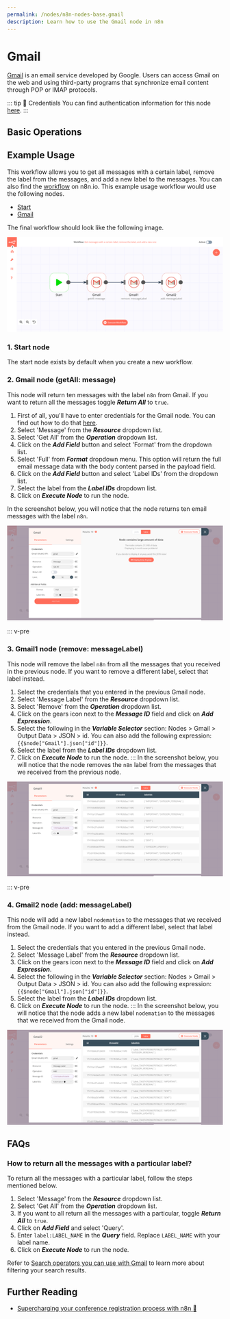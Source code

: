 ```yaml
---
permalink: /nodes/n8n-nodes-base.gmail
description: Learn how to use the Gmail node in n8n
---
```


# Gmail

[Gmail](https://www.gmail.com) is an email service developed by Google. Users can access Gmail on the web and using third-party programs that synchronize email content through POP or IMAP protocols.

::: tip 🔑 Credentials
You can find authentication information for this node [here](../../../credentials/Google/README.md).
:::

## Basic Operations

<Resource node="n8n-nodes-base.gmail" />

## Example Usage

This workflow allows you to get all messages with a certain label, remove the label from the messages, and add a new label to the messages. You can also find the [workflow](https://n8n.io/workflows/621) on n8n.io. This example usage workflow would use the following nodes.
- [Start](../../core-nodes/Start/README.md)
- [Gmail]()

The final workflow should look like the following image.

![A workflow with the Gmail node](./workflow.png)

### 1. Start node

The start node exists by default when you create a new workflow.

### 2. Gmail node (getAll: message)

This node will return ten messages with the label `n8n` from Gmail. If you want to return all the messages toggle ***Return All*** to `true`.

1. First of all, you'll have to enter credentials for the Gmail node. You can find out how to do that [here](../../../credentials/Google/README.md).
2. Select 'Message' from the ***Resource*** dropdown list.
3. Select 'Get All' from the ***Operation*** dropdown list.
4. Click on the ***Add Field*** button and select 'Format' from the dropdown list.
5. Select 'Full' from ***Format*** dropdown menu. This option will return the full email message data with the body content parsed in the payload field.
6. Click on the ***Add Field*** button and select 'Label IDs' from the dropdown list.
7. Select the label from the ***Label IDs*** dropdown list.
8. Click on ***Execute Node*** to run the node.

In the screenshot below, you will notice that the node returns ten email messages with the label `n8n`.

![Using the Gmail node to get all messages with a particular label](./Gmail_node.png)


::: v-pre
### 3. Gmail1 node (remove: messageLabel)

This node will remove the label `n8n` from all the messages that you received in the previous node. If you want to remove a different label, select that label instead.

1. Select the credentials that you entered in the previous Gmail node.
2. Select 'Message Label' from the ***Resource*** dropdown list.
3. Select 'Remove' from the ***Operation*** dropdown list.
4. Click on the gears icon next to the ***Message ID*** field and click on ***Add Expression***.
5. Select the following in the ***Variable Selector*** section: Nodes > Gmail > Output Data > JSON > id. You can also add the following expression: `{{$node["Gmail"].json["id"]}}`.
6. Select the label from the ***Label IDs*** dropdown list.
7. Click on ***Execute Node*** to run the node.
:::
In the screenshot below, you will notice that the node removes the `n8n` label from the messages that we received from the previous node.

![Using the Gmail node to remove a label from the messages](./Gmail1_node.png)

::: v-pre
### 4. Gmail2 node (add: messageLabel)

This node will add a new label `nodemation` to the messages that we received from the Gmail node. If you want to add a different label, select that label instead.

1. Select the credentials that you entered in the previous Gmail node.
2. Select 'Message Label' from the ***Resource*** dropdown list.
3. Click on the gears icon next to the ***Message ID*** field and click on ***Add Expression***.
4. Select the following in the ***Variable Selector*** section: Nodes > Gmail > Output Data > JSON > id. You can also add the following expression: `{{$node["Gmail"].json["id"]}}`.
5. Select the label from the ***Label IDs*** dropdown list.
6. Click on ***Execute Node*** to run the node.
:::
In the screenshot below, you will notice that the node adds a new label `nodemation` to the messages that we received from the Gmail node.

![Using the Gmail node to add a label to the messages](./Gmail2_node.png)

## FAQs

### How to return all the messages with a particular label?

To return all the messages with a particular label, follow the steps mentioned below.

1. Select 'Message' from the ***Resource*** dropdown list.
2. Select 'Get All' from the ***Operation*** dropdown list.
3. If you want to all return all the messages with a particular, toggle ***Return All*** to `true`.
4. Click on ***Add Field*** and select 'Query'.
5. Enter `label:LABEL_NAME` in the ***Query*** field. Replace `LABEL_NAME` with your label name.
6. Click on ***Execute Node*** to run the node.

Refer to [Search operators you can use with Gmail](https://support.google.com/mail/answer/7190?hl=en) to learn more about filtering your search results.

## Further Reading

- [Supercharging your conference registration process with n8n 🎫](https://medium.com/n8n-io/supercharging-your-conference-registration-process-with-n8n-2831cdff37f9)
